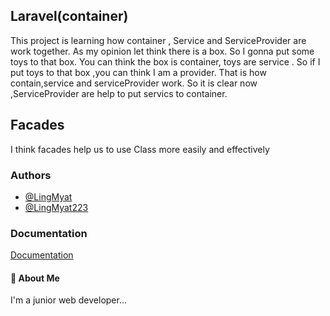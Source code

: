 ## Laravel(container)
This project is learning how container , Service and ServiceProvider are work together.
As my opinion let think there is a box. So I gonna put some toys to that box. You can think the box is container, toys are service . So if I put toys to that box ,you can think I am a provider. That is how contain,service and serviceProvider work.
So it is clear now ,ServiceProvider are help to put servics to container. 

## Facades
I think facades help us to use Class more easily and effectively




### Authors

- [@LingMyat](https://www.github.com/LingMyat)
- [@LingMyat223](https://www.github.com/LingMyat223)


### Documentation

[Documentation](https://laravel.com/docs/9.x/container#main-content)


#### 🚀 About Me
I'm a junior web developer...



